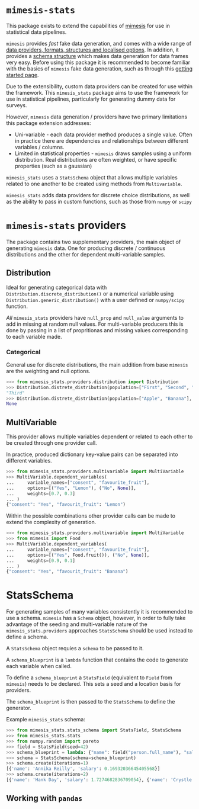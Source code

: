 
# `mimesis-stats`

This package exists to extend the capabilities of [mimesis](https://mimesis.readthedocs.io/index.html) for use in statistical data pipelines.

`mimesis` provides _fast_ fake data generation, and comes with a wide range of [data providers, formats, structures and localised options](https://mimesis.readthedocs.io/api.html). In addition, it provides a [schema structure](https://mimesis.readthedocs.io/getting_started.html#schema-and-fields) which makes data generation for data frames very easy. Before using this package it is recommended to become familiar with the basics of `mimesis` fake data generation, such as through this [getting started page](https://mimesis.readthedocs.io/getting_started.html).

Due to the extensibility, custom data providers can be created for use within the framework. This `mimesis_stats` package aims to use the framework for use in statistical pipelines, particularly for generating dummy data for surveys.

However, `mimesis` data generation / providers have two primary limitations this package extension addresses:

* Uni-variable - each data provider method produces a single value. Often in practice there are dependencies and relationships between different variables / columns.
* Limited in statistical properties - `mimesis` draws samples using a uniform distribution. Real distributions are often weighted, or have specific properties (such as a gaussian)

`mimesis_stats` uses a `StatsSchema` object that allows multiple variables related to one another to be created using methods from `Multivariable`.

`mimesis_stats` adds data providers for discrete choice distributions, as well as the ability to pass in custom functions, such as those from `numpy` or `scipy`

# `mimesis-stats` providers

The package contains two supplementary providers, the main object of generating `mimesis` data. One for producing discrete / continuous distributions and the other for dependent multi-variable samples.

## Distribution

Ideal for generating categorical data with `Distribution.discrete_distribution()` or a numerical variable using `Distribution.generic_distribution()` with a user defined or `numpy/scipy` function.

_All_ `mimesis_stats` providers have `null_prop` and `null_value` arguments to add in missing at random null values. For multi-variable producers this is done by passing in a list of propritionas and missing values corresponding to each variable made.

### Categorical

General use for discrete distributions, the main addition from base `mimesis` are the weighting and null options.

```python console
>>> from mimesis_stats.providers.distribution import Distribution
>>> Distribution.distrete_distribution(population=["First", "Second", "Third"], weights=[0.01, 0.01, 0.98])
"Third"
>>> Distribution.distrete_distribution(population=["Apple", "Banana"], weights=[0.5, 0.5], null_prop=1.0, null_value=None)
None
```

## MultiVariable

This provider allows multiple variables dependent or related to each other to be created through one provider call.

In practice, produced dictionary key-value pairs can be separated into different variables.

```python console
>>> from mimesis_stats.providers.multivariable import MultiVariable
>>> MultiVariable.dependent_variables(
...     variable_names=["consent", "favourite_fruit"],
...     options=[("Yes", "Lemon"), ("No", None)],
...     weights=[0.7, 0.3]
... )
{"consent": "Yes", "favourit_fruit": "Lemon")
```

Within the possible combinations other provider calls can be made to extend the complexity of generation.

```python console
>>> from mimesis_stats.providers.multivariable import MultiVariable
>>> from mimesis import Food
>>> MultiVariable.dependent_variables(
...     variable_names=["consent", "favourite_fruit"],
...     options=[("Yes", Food.fruit()), ("No", None)],
...     weights=[0.9, 0.1]
... )
{"consent": "Yes", "favourit_fruit": "Banana")
```

# StatsSchema

For generating samples of many variables consistently it is recommended to use a schema. `mimesis` has a `Schema` object, however, in order to fully take advantage of the seeding and multi-variable nature of the `mimesis_stats.providers` approaches `StatsSchema` should be used instead to define a schema.

A `StatsSchema` object requies a `schema` to be passed to it.

A `schema_blueprint` is a `lambda` function that contains the code to generate each variable when called.

To define a `schema_blueprint` a `StatsField` (equivalent to `Field` from `mimesis`) needs to be declared. This sets a seed and a location basis for providers.

The `schema_blueprint` is then passed to the `StatsSchema` to define the generator.

Example `mimesis_stats` schema:

```python console
>>> from mimesis_stats.stats_schema import StatsField, StatsSchema
>>> from mimesis_stats.stats
>>> from numpy.random import pareto
>>> field = StatsField(seed=42)
>>> schema_blueprint = lambda: {"name": field("person.full_name"), "salary": field("generic_distribution", func=pareto, a=3)}
>>> schema = StatsSchema(schema=schema_blueprint)
>>> schema.create(iterations=1)
[{'name': 'Annika Reilly', 'salary': 0.16932036645405568}]
>>> schema.create(iterations=2)
[{'name': 'Hank Day', 'salary': 1.7274682836709054}, {'name': 'Crystle Osborn', 'salary': 0.5510238033601347}]
```

## Working with `pandas`
